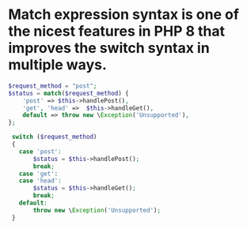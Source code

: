 # Match expression syntax is one of the nicest features in PHP 8 that improves the switch syntax in multiple ways.
```php
$request_method = "post";
$status = match($request_method) {
    'post' => $this->handlePost(),
    'get', 'head' =>  $this->handleGet(),
    default => throw new \Exception('Unsupported'),
};

 switch ($request_method)
 {
   case 'post':
       $status = $this->handlePost();
       break;
   case 'get':
   case 'head':
       $status = $this->handleGet();
       break;
   default:
       throw new \Exception('Unsupported'); 
 }

```